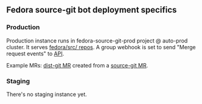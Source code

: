 ## Fedora source-git bot deployment specifics

### Production

Production instance runs in fedora-source-git-prod project @ auto-prod cluster.
It serves [fedora/src/ repos](https://gitlab.com/fedora/src/).
A group webhook is set to send "Merge request events" to [API](https://prod.fedora-source-git.packit.dev/api/webhooks/gitlab).

Example MRs:
[dist-git MR](https://src.fedoraproject.org/rpms/python-httpretty/pull-request/19)
created from a
[source-git MR](https://gitlab.com/fedora/src/python-httpretty/-/merge_requests/2).

### Staging

There's no staging instance yet.
